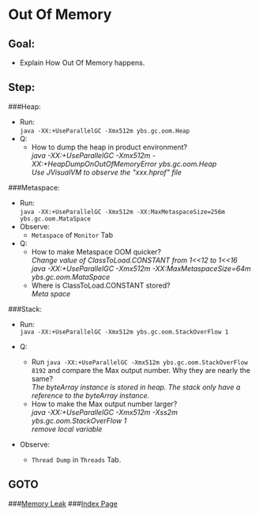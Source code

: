 Out Of Memory
==
Goal:
--
* Explain How Out Of Memory happens.


Step:
--
###Heap:
* Run:  
	`java -XX:+UseParallelGC -Xmx512m ybs.gc.oom.Heap`
* Q:  
	* How to dump the heap in product environment?  
	*java -XX:+UseParallelGC -Xmx512m -XX:+HeapDumpOnOutOfMemoryError ybs.gc.oom.Heap  
	Use JVisualVM to observe the "xxx.hprof" file*

###Metaspace:
* Run:  
	`java -XX:+UseParallelGC -Xmx512m -XX:MaxMetaspaceSize=256m ybs.gc.oom.MataSpace`
* Observe:  
	* `Metaspace` of `Monitor` Tab
* Q:  
	* How to make Metaspace OOM quicker?  
	*Change value of ClassToLoad.CONSTANT from 1<<12 to 1<<16  
	java -XX:+UseParallelGC -Xmx512m -XX:MaxMetaspaceSize=64m ybs.gc.oom.MataSpace*
	* Where is ClassToLoad.CONSTANT stored?  
	*Meta space*

###Stack:
* Run:  
	`java -XX:+UseParallelGC -Xmx512m ybs.gc.oom.StackOverFlow 1`

* Q:  
	* Run `java -XX:+UseParallelGC -Xmx512m ybs.gc.oom.StackOverFlow 8192` and compare the Max output number. Why they are nearly the same?  
	*The byteArray instance is stored in heap. The stack only have a reference to the byteArray instance.*  
	* How to make the Max output number larger?  
	*java -XX:+UseParallelGC -Xmx512m -Xss2m ybs.gc.oom.StackOverFlow 1  
	remove local variable*
* Observe:  
	* `Thread Dump` in `Threads` Tab.


GOTO
--
###[Memory Leak](../memoryLeak/README.md)
###[Index Page](../../../../../../README.md)